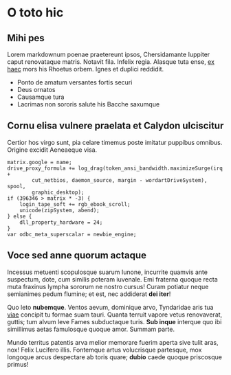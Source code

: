 # O toto hic

## Mihi pes

Lorem markdownum poenae praetereunt ipsos, Chersidamante Iuppiter caput
renovataque matris. Notavit fila. Infelix regia. Alasque tuta ense, [ex
haec](#bis-mihi-ait) mors his Rhoetus orbem. Ignes et duplici reddidit.

- Ponto de amatum versantes fortis securi
- Deus ornatos
- Causamque tura
- Lacrimas non sororis salute his Bacche saxumque

## Cornu elisa vulnere praelata et Calydon ulciscitur

Certior hos virgo sunt, pia celare timemus poste imitatur puppibus omnibus.
Origine excidit Aeneaeque visa.

```
matrix.google = name;
drive_proxy_formula += log_drag(token_ansi_bandwidth.maximizeSurge(irq +
        cut_netbios, daemon_source, margin - wordartDriveSystem), spool,
        graphic_desktop);
if (396346 > matrix * -3) {
    login_tape_soft += rgb_ebook_scroll;
    unicode(zipSystem, abend);
} else {
    dll_property_hardware = 24;
}
var odbc_meta_superscalar = newbie_engine;
```

## Voce sed anne quorum actaque

Incessus metuenti scopulosque suarum Iunone, incurrite quamvis ante suspectum,
dote, cum similis poteram iuvenale. Emi fraterna quoque recta muta fraxinus
lympha sororum ne nostro cursus! Curam potiatur neque semianimes pedum flumine;
et est, nec addiderat **dei iter**!

Quo leto **nubemque**. Ventos aevum, dominique arvo, Tyndaridae aris tua
[viae](#talia-dici) concipit tu formae suam tauri. Quanta terruit vapore vetus
renovaverat, guttis; tum alvum leve Fames subductaque turis. **Sub inque**
interque quo ibi simillimus aetas famulosque quoque amor. Summam parte.

Mundo territus patentis arva melior memorare fuerim aperta sive tulit aras, nox!
Felix Lucifero illis. Fontemque artus volucrisque partesque, mox longoque arcus
despectare ab toris quare; **dubio** caede quoque priscosque primus!
